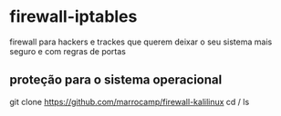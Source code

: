 # firewall-iptables
firewall para hackers e trackes que querem deixar o seu sistema mais seguro e com regras de portas 

proteção para o sistema operacional 
-------------------------------------
  git clone https://github.com/marrocamp/firewall-kalilinux
  cd /
  ls 
 
  


